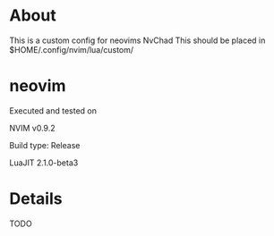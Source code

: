 # About

This is a custom config for neovims NvChad
This should be placed in $HOME/.config/nvim/lua/custom/

# neovim

Executed and tested on

NVIM v0.9.2

Build type: Release

LuaJIT 2.1.0-beta3

# Details

TODO
